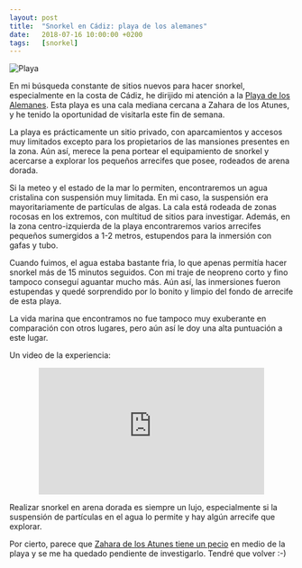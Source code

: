 ```yaml
---
layout: post
title:  "Snorkel en Cádiz: playa de los alemanes"
date:   2018-07-16 10:00:00 +0200
tags:	[snorkel]
---
```


![Playa][playa]

En mi búsqueda constante de sitios nuevos para hacer snorkel, especialmente en
la costa de Cádiz, he dirijido mi atención a la [Playa de los Alemanes][wiki].
Esta playa es una cala mediana cercana a Zahara de los Atunes, y he tenido la
oportunidad de visitarla este fin de semana.

<!--more-->

La playa es prácticamente un sitio privado, con aparcamientos y accesos muy
limitados excepto para los propietarios de las mansiones presentes en la zona.
Aún así, merece la pena portear el equipamiento de snorkel y acercarse a
explorar los pequeños arrecifes que posee, rodeados de arena dorada.

Si la meteo y el estado de la mar lo permiten, encontraremos un agua cristalina
con suspensión muy limitada. En mi caso, la suspensión era mayoritariamente de
partículas de algas. La cala está rodeada de zonas rocosas en los extremos, con
multitud de sitios para investigar. Además, en la zona centro-izquierda de la
playa encontraremos varios arrecifes pequeños sumergidos a 1-2 metros,
estupendos para la inmersión con gafas y tubo.

Cuando fuimos, el agua estaba bastante fria, lo que apenas permitía hacer
snorkel más de 15 minutos seguidos. Con mi traje de neopreno corto y fino
tampoco conseguí aguantar mucho más. Aún así, las inmersiones fueron
estupendas y quedé sorprendido por lo bonito y limpio del fondo de arrecife de
esta playa.

La vida marina que encontramos no fue tampoco muy exuberante en comparación
con otros lugares, pero aún así le doy una alta puntuación a este lugar.

Un video de la experiencia:

<center>
<iframe width="400" height="225"
	src="https://www.youtube-nocookie.com/embed/4JoxTC3NL0A"
	frameborder="0" allow="autoplay; encrypted-media" allowfullscreen>
</iframe>
</center>

Realizar snorkel en arena dorada es siempre un lujo, especialmente si la
suspensión de partículas en el agua lo permite y hay algún arrecife que
explorar.

Por cierto, parece que [Zahara de los Atunes tiene un pecio][pecio] en medio
de la playa y se me ha quedado pendiente de investigarlo. Tendré que volver :-)


[wiki]:			https://es.wikipedia.org/wiki/Playa_de_los_Alemanes
[pecio]:		https://www.zaharaenlaweb.com/es/paginas/descubrimiento-de-el-vapor-gibralfaro
[playa]:		{{site.url}}/assets/20180714-snorkel-alemanes.png
